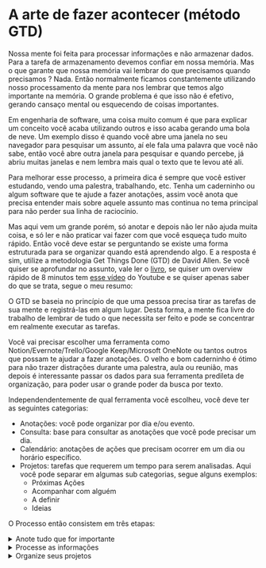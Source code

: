 # A arte de fazer acontecer (método GTD)
 
Nossa mente foi feita para processar informações e não armazenar dados. Para a tarefa de armazenamento devemos confiar em nossa memória. Mas o que garante que nossa memória vai lembrar do que precisamos quando precisamos ? Nada. Então normalmente ficamos constantemente utilizando nosso processamento da mente para nos lembrar que temos algo importante na memória. O grande problema é que isso não é efetivo, gerando cansaço mental ou esquecendo de coisas importantes.
 
Em engenharia de software, uma coisa muito comum é que para explicar um conceito você acaba utilizando outros e isso acaba gerando uma bola de neve. Um exemplo disso é quando você abre uma janela no seu navegador para pesquisar um assunto, aí ele fala uma palavra que você não sabe, então você abre outra janela para pesquisar e quando percebe, já abriu muitas janelas e nem lembra mais qual o texto que te levou até ali.

Para melhorar esse processo, a primeira dica é sempre que você estiver estudando, vendo uma palestra, trabalhando, etc. Tenha um caderninho ou algum software que te ajude a fazer anotações, assim você anota que precisa entender mais sobre aquele assunto mas continua no tema principal para não perder sua linha de raciocínio.

Mas aqui vem um grande porém, só anotar e depois não ler não ajuda muita coisa, e só ler e não praticar vai fazer com que você esqueça tudo muito rápido. Então você deve estar se perguntando se existe uma forma estruturada para se organizar quando está aprendendo algo. E a resposta é sim, utilize a metodologia Get Things Done (GTD) de David Allen. Se você quiser se aprofundar no assunto, vale ler o [livro](https://www.amazon.com.br/Arte-Fazer-Acontecer-David-Allen/dp/8543102812/ref=asc_df_8543102812/?tag=googleshopp00-20&linkCode=df0&hvadid=379708192683&hvpos=&hvnetw=g&hvrand=16750374164720112650&hvpone=&hvptwo=&hvqmt=&hvdev=c&hvdvcmdl=&hvlocint=&hvlocphy=1001773&hvtargid=pla-811770767898&psc=1), se quiser um overview rápido de 8 minutos tem [esse vídeo](https://www.youtube.com/watch?v=gCswMsONkwY) do Youtube e se quiser apenas saber do que se trata, segue o meu resumo:

O GTD se baseia no princípio de que uma pessoa precisa tirar as tarefas de sua mente e registrá-las em algum lugar. Desta forma, a mente fica livre do trabalho de lembrar de tudo o que necessita ser feito e pode se concentrar em realmente executar as tarefas.

Você vai precisar escolher uma ferramenta como Notion/Evernote/Trello/Google Keep/Microsoft OneNote ou tantos outros que possam te ajudar a fazer anotações. O velho e bom caderninho é ótimo para não trazer distrações durante uma palestra, aula ou reunião, mas depois é interessante passar os dados para sua ferramenta predileta de organização, para poder usar o grande poder da busca por texto.

Independendentemente de qual ferramenta você escolheu, você deve ter as seguintes categorias:
- Anotações: você pode organizar por dia e/ou evento.
- Consulta: base para consultar as anotações que você pode precisar um dia.
- Calendário: anotações de ações que precisam ocorrer em um dia ou horário específico.
- Projetos: tarefas que requerem um tempo para serem analisadas. Aqui você pode separar em algumas sub categorias, segue alguns exemplos:
  - Próximas Ações
  - Acompanhar com alguém
  - A definir
  - Ideias

O Processo então consistem em três etapas:

<details><summary>Anote tudo que for importante</summary>
<p>Anote tudo que chamar sua atenção ou que você precisa lembrar depois. </p>
<p>Uma dica importante é não ter muitos locais de anotação. Tudo bem se você quiser separar um local para assuntos pessoais e outro para assuntos profissionais, mas cuidado para não criar muitas divisões, pois senão você pode ter dificuldade de escolher o lugar que deve fazer a anotação e acabar esquecendo o que iria anotar.</p> 
</details>  

<details><summary>Processe as informações</summary>
<p>Regularmente passe por todas as suas anotações e defina o que fazer com elas. É importante que essa tarefa seja rápida. Siga essas dicas para ajudar nesse processo:

Se você não se lembra mais o que era essa anotação ou ela não faz mais sentido (talvez você já tenha realizado o item antes de processar sua lista), apenas apague essa anotação.
Se essa anotação é uma informação ou algo que você vai precisar consultar algum dia, anote em seu local separado de consulta.
Se essa anotação é para te lembrar de fazer algo que demore menos de 2 minutos, então faça agora, desta forma você evita ficar com uma lista grande de coisas que poderiam já ter sido resolvidas.
Se essa informação é algo que você vai precisar pensar em como executar, coloque na categoria de projetos.
Se essa anotação é para você fazer algo que não é possível fazer agora, coloque no seu calendário uma data para quando acredita que será possível fazer.
Se essa anotação é sobre algo que você precisa pedir para alguém fazer e você puder já fazer a solicitação, faça a solicitação agora, se você puder solicitar só quando ver a pessoa, anote no seu calendário o dia que vai ver a pessoa e coloque o lembrete do que você quer com ela, se você não souber quando vai encontrar a pessoa, coloque em seu local de consulta o nome dela que quando você ver aquela pessoa vai precisar de algo. 
Independentemente da forma que você solicitou algo para alguém, se ela não te der o retorno na hora, pergunte quando ela poderá retornar essa informação e marque no seu calendário a data para fazer o acompanhamento. Se a pessoa não te dar uma data, anote em seus projetos para fazer este acompanhamento.
</p> 
</details>  


<details><summary>Organize seus projetos</summary>
<p>Defina em seu calendário dias/horários para você organizar suas anotações. Ter uma lista muito grande de itens em seus projetos pode dificultar a organização, então estipule uma quantidade de ideias na fila e sempre que quiser adicionar uma nova, pense em qual seria prioritária, se a nova for mais importante que uma antiga, então remova a antiga antes de adicionar a nova.
Hoje em dia é muito comum a gente ter várias tarefas, então espero que você consiga encaixar em seu calendário um horário fixo para seguir em sua jornada nesse site. Com esse comprometimento, vai ser mais fácil você não esquecer do quanto aprender é importante. 🤓
</p> 
</details> 

